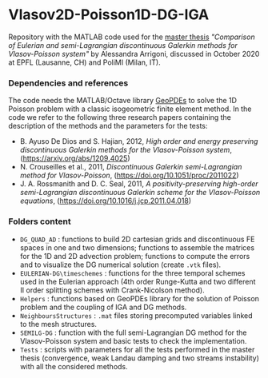 # Vlasov2D-Poisson1D-DG-IGA
Repository with the MATLAB code used for the [master thesis](https://www.politesi.polimi.it/bitstream/10589/166380/1/2020_10_Arrigoni.pdf) *"Comparison of Eulerian and semi-Lagrangian discontinuous Galerkin methods for Vlasov-Poisson system"* by Alessandra Arrigoni, discussed in October 2020 at EPFL (Lausanne, CH) and PoliMI (Milan, IT).

### Dependencies and references
The code needs the MATLAB/Octave library [GeoPDEs](http://rafavzqz.github.io/geopdes/) to solve the 1D Poisson problem with a classic isogeometric finite element method. In the code we refer to the following three research papers containing the description of the methods and the parameters for the tests:
* B. Ayuso De Dios and S. Hajian, 2012, *High order and energy preserving discontinuous Galerkin methods for the Vlasov-Poisson system*, (https://arxiv.org/abs/1209.4025)
* N. Crouseilles et al., 2011, *Discontinuous Galerkin semi-Lagrangian method for Vlasov-Poisson*, (https://doi.org/10.1051/proc/2011022)
* J. A. Rossmanith and D. C. Seal, 2011, *A positivity-preserving high-order semi-Lagrangian discontinuous Galerkin scheme for the Vlasov-Poisson equations*, (https://doi.org/10.1016/j.jcp.2011.04.018)

### Folders content
* `DG_QUAD_AD` : functions to build 2D cartesian grids and discontinuous FE spaces in one and two dimensions; functions to assemble the matrices for the 1D and 2D advection problem; functions to compute the errors and to visualize the DG numerical solution (create `.vtk` files).
* `EULERIAN-DG\timeschemes` : functions for the three temporal schemes used in the Eulerian approach (4th order Runge-Kutta and two different II order splitting schemes with Crank-Nicolson method).
* `Helpers` : functions based on GeoPDEs library for the solution of Poisson problem and the coupling of IGA and DG methods.
* `NeighboursStructures` : `.mat` files storing precomputed variables linked to the mesh structures.
* `SEMILG-DG` : function with the full semi-Lagrangian DG method for the Vlasov-Poisson system and basic tests to check the implementation.
* `Tests` : scripts with parameters for all the tests performed in the master thesis (convergence, weak Landau damping and two streams instability) with all the considered methods.
